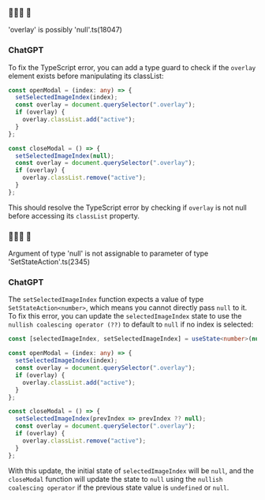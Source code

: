 ### 🙎🏻‍♂️ 💬

'overlay' is possibly 'null'.ts(18047)

### ChatGPT

To fix the TypeScript error, you can add a type guard to check if the `overlay` element exists before manipulating its classList:

```ts
const openModal = (index: any) => {
  setSelectedImageIndex(index);
  const overlay = document.querySelector(".overlay");
  if (overlay) {
    overlay.classList.add("active");
  }
};

const closeModal = () => {
  setSelectedImageIndex(null);
  const overlay = document.querySelector(".overlay");
  if (overlay) {
    overlay.classList.remove("active");
  }
};
```

This should resolve the TypeScript error by checking if `overlay` is not null before accessing its `classList` property.

### 🙎🏻‍♂️ 💬

Argument of type 'null' is not assignable to parameter of type 'SetStateAction<number>'.ts(2345)

### ChatGPT

The `setSelectedImageIndex` function expects a value of type `SetStateAction<number>`, which means you cannot directly pass `null` to it. To fix this error, you can update the `selectedImageIndex` state to use the `nullish coalescing operator (??)` to default to `null` if no index is selected:

```ts
const [selectedImageIndex, setSelectedImageIndex] = useState<number>(null);

const openModal = (index: any) => {
  setSelectedImageIndex(index);
  const overlay = document.querySelector(".overlay");
  if (overlay) {
    overlay.classList.add("active");
  }
};

const closeModal = () => {
  setSelectedImageIndex(prevIndex => prevIndex ?? null);
  const overlay = document.querySelector(".overlay");
  if (overlay) {
    overlay.classList.remove("active");
  }
};
```

With this update, the initial state of `selectedImageIndex` will be `null`, and the `closeModal` function will update the state to `null` using the `nullish coalescing operator` if the previous state value is `undefined` or `null`.